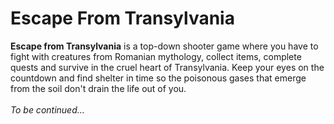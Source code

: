 # Escape From Transylvania
**Escape from Transylvania** is a top-down shooter game where you have to fight with creatures from Romanian mythology, collect items, complete quests and survive in the cruel heart of Transylvania. Keep your eyes on the countdown and find shelter in time so the poisonous gases that emerge from the soil don't drain the life out of you. <br><br>
*To be continued...*
